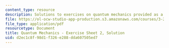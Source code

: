 ```yaml
---
content_type: resource
description: Solutions to exercises on quantum mechanics provided as a study aid.
file: https://ol-ocw-studio-app-production.s3.amazonaws.com/courses/3-23-electrical-optical-and-magnetic-properties-of-materials-fall-2007/d2ec1c8f98d1f326e288dda607505ed7_qm2_sol.pdf
file_type: application/pdf
resourcetype: Document
title: Quantum Mechanics - Exercise Sheet 2, Solution
uid: d2ec1c8f-98d1-f326-e288-dda607505ed7
---
```

